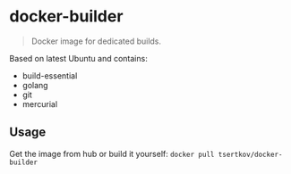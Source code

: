 # docker-builder

> Docker image for dedicated builds.

Based on latest Ubuntu and contains:
- build-essential
- golang
- git
- mercurial

## Usage

Get the image from hub or build it yourself:
`docker pull tsertkov/docker-builder`
